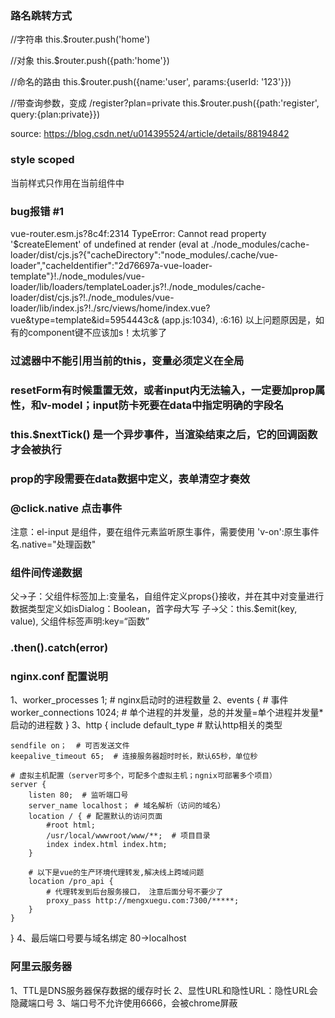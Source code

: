 ### 路名跳转方式

//字符串
this.$router.push('home')

//对象
this.$router.push({path:'home'})

//命名的路由
this.$router.push({name:'user', params:{userId: '123'}})

//带查询参数，变成 /register?plan=private
this.$router.push({path:'register', query:{plan:private}})

source: https://blog.csdn.net/u014395524/article/details/88194842


### style scoped
当前样式只作用在当前组件中


### bug报错 #1
vue-router.esm.js?8c4f:2314 TypeError: Cannot read property '$createElement' of undefined
    at render (eval at ./node_modules/cache-loader/dist/cjs.js?{"cacheDirectory":"node_modules/.cache/vue-loader","cacheIdentifier":"2d76697a-vue-loader-template"}!./node_modules/vue-loader/lib/loaders/templateLoader.js?!./node_modules/cache-loader/dist/cjs.js?!./node_modules/vue-loader/lib/index.js?!./src/views/home/index.vue?vue&type=template&id=5954443c& (app.js:1034), <anonymous>:6:16)
以上问题原因是，如有的component键不应该加s！太坑爹了


### 过滤器中不能引用当前的this，变量必须定义在全局

### resetForm有时候重置无效，或者input内无法输入，一定要加prop属性，和v-model；input防卡死要在data中指定明确的字段名

### this.$nextTick() 是一个异步事件，当渲染结束之后，它的回调函数才会被执行

### prop的字段需要在data数据中定义，表单清空才奏效

### @click.native 点击事件
注意：el-input 是组件，要在组件元素监听原生事件，需要使用 'v-on':原生事件名.native="处理函数"

### 组件间传递数据
父->子：父组件标签加上:变量名，自组件定义props{}接收，并在其中对变量进行数据类型定义如isDialog：Boolean，首字母大写
子->父：this.$emit(key, value), 父组件标签声明:key=“函数”

### .then().catch(error)

### nginx.conf 配置说明
1、worker_processes 1;  # nginx启动时的进程数量
2、events {   # 事件
    worker_connections 1024;  # 单个进程的并发量，总的并发量=单个进程并发量*启动的进程数
}
3、http {
    include default_type   # 默认http相关的类型
    
    sendfile on；  # 可否发送文件
    keepalive_timeout 65;  # 连接服务器超时时长，默认65秒，单位秒
    
    # 虚拟主机配置（server可多个，可配多个虚拟主机；ngnix可部署多个项目）
    server {
        listen 80;  # 监听端口号
        server_name localhost； # 域名解析（访问的域名）
        location / { # 配置默认的访问页面
            #root html;
            /usr/local/wwwroot/www/**;  # 项目目录
            index index.html index.htm;
        }

        # 以下是vue的生产环境代理转发,解决线上跨域问题
        location /pro_api {
            # 代理转发到后台服务接口， 注意后面分号不要少了
            proxy_pass http://mengxuegu.com:7300/*****;
        }
    }
}
4、最后端口号要与域名绑定 80->localhost

### 阿里云服务器
1、TTL是DNS服务器保存数据的缓存时长
2、显性URL和隐性URL：隐性URL会隐藏端口号
3、端口号不允许使用6666，会被chrome屏蔽